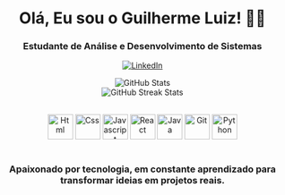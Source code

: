 <h1 align="center"> Olá, Eu sou o Guilherme Luiz! 👨‍💻</h1>
<h3 align="center">Estudante de Análise e Desenvolvimento de Sistemas</h3>
<div align="center">

[![LinkedIn](https://img.shields.io/badge/LinkedIn-0077B5?style=for-the-badge&logo=linkedin&logoColor=white)](https://www.linkedin.com/in/Guiilherme-Luiz)

<img src="https://github-readme-stats.vercel.app/api?username=GuiLuiz06&theme=dark&show_icons=true" alt="GitHub Stats"/><br>
<img src="https://github-readme-streak-stats.herokuapp.com/?user=GuiLuiz06&theme=dark&hide_border=false" alt="GitHub Streak Stats"/>
</div>

<div align="center" style="display: inline_block"><br/>
     <img height="45" src="https://cdn.jsdelivr.net/gh/devicons/devicon@latest/icons/html5/html5-original.svg" alt="Html" />
     <img height="45" src="https://cdn.jsdelivr.net/gh/devicons/devicon@latest/icons/css3/css3-original.svg" alt="Css" />
     <img height="45" src="https://cdn.jsdelivr.net/gh/devicons/devicon@latest/icons/javascript/javascript-original.svg" alt="Javascript" /> 
     <img height="45" src="https://cdn.jsdelivr.net/gh/devicons/devicon@latest/icons/react/react-original.svg" alt="React"/>
     <img height="45" src="https://cdn.jsdelivr.net/gh/devicons/devicon@latest/icons/java/java-original.svg" alt="Java" />
     <img height="45" src="https://cdn.jsdelivr.net/gh/devicons/devicon@latest/icons/git/git-original.svg" alt="Git"/>
     <img height="45" src="https://cdn.jsdelivr.net/gh/devicons/devicon@latest/icons/python/python-original.svg" alt="Python" />
</div><br/>

<h3 align="center">Apaixonado por tecnologia, em constante aprendizado para transformar ideias em projetos reais.</h3>




